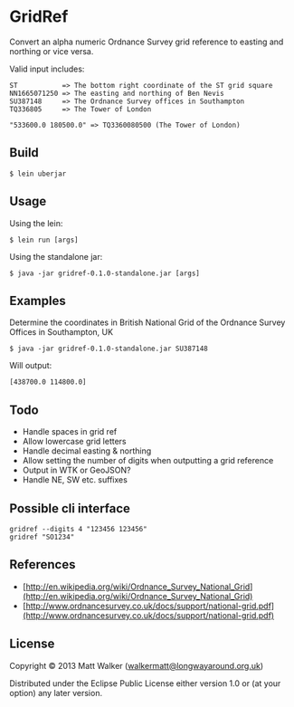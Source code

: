 # GridRef

Convert an alpha numeric Ordnance Survey grid reference to easting and northing or vice versa.

Valid input includes:

    ST           => The bottom right coordinate of the ST grid square
    NN1665071250 => The easting and northing of Ben Nevis
    SU387148     => The Ordnance Survey offices in Southampton
    TQ336805     => The Tower of London

    "533600.0 180500.0" => TQ3360080500 (The Tower of London)

## Build

    $ lein uberjar

## Usage

Using the lein:

    $ lein run [args]

Using the standalone jar:

    $ java -jar gridref-0.1.0-standalone.jar [args]

## Examples

Determine the coordinates in British National Grid of the Ordnance Survey Offices in Southampton, UK

    $ java -jar gridref-0.1.0-standalone.jar SU387148

Will output:

    [438700.0 114800.0]

## Todo

* Handle spaces in grid ref
* Allow lowercase grid letters
* Handle decimal easting & northing
* Allow setting the number of digits when outputting a grid reference
* Output in WTK or GeoJSON?
* Handle NE, SW etc. suffixes

## Possible cli interface

    gridref --digits 4 "123456 123456"
    gridref "SO1234"

## References

* [http://en.wikipedia.org/wiki/Ordnance_Survey_National_Grid](http://en.wikipedia.org/wiki/Ordnance_Survey_National_Grid)
* [http://www.ordnancesurvey.co.uk/docs/support/national-grid.pdf](http://www.ordnancesurvey.co.uk/docs/support/national-grid.pdf)

## License

Copyright © 2013 Matt Walker (walkermatt@longwayaround.org.uk)

Distributed under the Eclipse Public License either version 1.0 or (at
your option) any later version.
